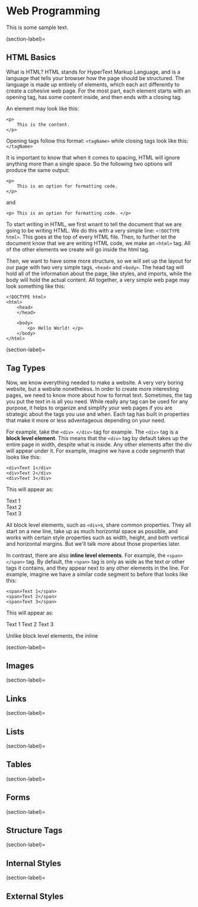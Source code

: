 # Web Programming

This is some sample text.

(section-label)=
## HTML Basics

What is HTML? HTML stands for HyperText Markup Language, and is a language that tells your browser how the page should be structured. The language
is made up entirely of elements, which each act differently to create a cohesive web page. For the most part, each element starts with an opening 
tag, has some content inside, and then ends with a closing tag.

An element may look like this:

```
<p> 
    This is the content. 
</p>
```

Opening tags follow this format: ```<tagName>``` 
while closing tags look like this: ```</tagName>``` 

It is important to know that when it comes to spacing, HTML will ignore anything more than a single space. So the following two options will produce
the same output:

```
<p>
    This is an option for formatting code.
</p>
```
and
```
<p> This is an option for formatting code. </p>
```

To start writing in HTML, we first wnant to tell the document that we are going to be writing HTML. We do this with a very simple line: ```<!DOCTYPE html>```.
This goes at the top of every HTML file. Then, to further let the document know that we are writing HTML code, we make an ```<html>``` tag. All of the other 
elements we create will go inside the html tag.

Then, we want to have some more structure, so we will set up the layout for our page with two very simple tags, ```<head>``` and ```<body>```. The head tag will
hold all of the information about the page, like styles, and imports, while the body will hold the actual content. All together, a very simple web page may look something like this:

```
<!DOCTYPE html>
<html>
    <head>
    </head>

    <body>
        <p> Hello World! </p>
    </body>
</html>
```

(section-label)=
## Tag Types

Now, we know everything needed to make a website. A very very boring website, but a website nonetheless. In order to create more interesting pages, we need to know
more about how to format text. Sometimes, the tag you put the text in is all you need. While really any tag can be used for any purpose, it helps to organize and simplify your web pages if you are strategic about the tags you use and when. Each tag has built in properties that make it more or less adventageous depending on your need.

For example, take the ```<div> </div>``` tag for example. The ```<div>``` tag is a **block level element**. This means that the ```<div>``` tag by default takes up the entire page in width, despite what is inside. Any other elements after the div will appear under it. For example, imagine we have a code segmenth that looks like this:

```
<div>Text 1</div>
<div>Text 2</div>
<div>Text 3</div>
```

This will appear as:

Text 1<br>
Text 2<br>
Text 3<br>

All block level elements, such as ```<div>```s, share common properties. They all start on a new line, take up as much horizontal space as possible, and works with certain style properties such as width, height, and both vertical and horizontal margins. But we'll talk more about those properties later.

In contrast, there are also **inline level elements**. For example, the ```<span></span>``` tag. By default, the ```<span>``` tag is only as wide as the text or other tags it contains, and they appear next to any other elements in the line. For example, imagine we have a similar code segment to before that looks like this: 

```
<span>Text 1</span>
<span>Text 2</span>
<span>Text 3</span>
```

This will appear as:

Text 1 Text 2 Text 3

Unlike block level elements, the inline 

(section-label)=
## Images

(section-label)=
## Links

(section-label)=
## Lists

(section-label)=
## Tables

(section-label)=
## Forms

(section-label)=
## Structure Tags

(section-label)=
## Internal Styles

(section-label)=
## External Styles
